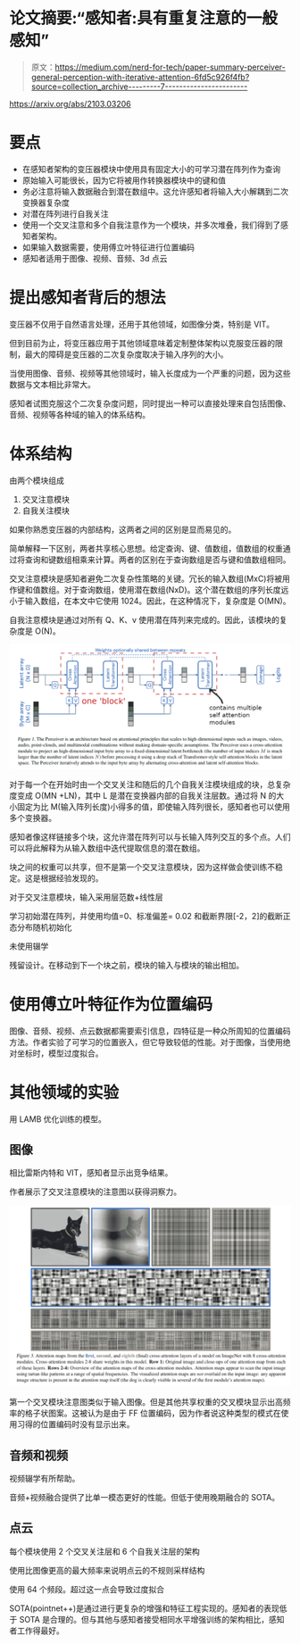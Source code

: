 # 论文摘要:“感知者:具有重复注意的一般感知”

> 原文：<https://medium.com/nerd-for-tech/paper-summary-perceiver-general-perception-with-iterative-attention-6fd5c926f4fb?source=collection_archive---------7----------------------->

https://arxiv.org/abs/2103.03206

# 要点

*   在感知者架构的变压器模块中使用具有固定大小的可学习潜在阵列作为查询
*   原始输入可能很长，因为它将被用作转换器模块中的键和值
*   务必注意将输入数据融合到潜在数组中。这允许感知者将输入大小解耦到二次变换器复杂度
*   对潜在阵列进行自我关注
*   使用一个交叉注意和多个自我注意作为一个模块，并多次堆叠，我们得到了感知者架构。
*   如果输入数据需要，使用傅立叶特征进行位置编码
*   感知者适用于图像、视频、音频、3d 点云

# 提出感知者背后的想法

变压器不仅用于自然语言处理，还用于其他领域，如图像分类，特别是 VIT。

但到目前为止，将变压器应用于其他领域意味着定制整体架构以克服变压器的限制，最大的障碍是变压器的二次复杂度取决于输入序列的大小。

当使用图像、音频、视频等其他领域时，输入长度成为一个严重的问题，因为这些数据与文本相比非常大。

感知者试图克服这个二次复杂度问题，同时提出一种可以直接处理来自包括图像、音频、视频等各种域的输入的体系结构。

# 体系结构

由两个模块组成

1.  交叉注意模块
2.  自我关注模块

如果你熟悉变压器的内部结构，这两者之间的区别是显而易见的。

简单解释一下区别，两者共享核心思想。给定查询、键、值数组，值数组的权重通过将查询和键数组相乘来计算。两者的区别在于查询数组是否与键和值数组相同。

交叉注意模块是感知者避免二次复杂性策略的关键。冗长的输入数组(MxC)将被用作键和值数组。对于查询数组，使用潜在数组(NxD)。这个潜在数组的序列长度远小于输入数组，在本文中它使用 1024。因此，在这种情况下，复杂度是 O(MN)。

自我注意模块是通过对所有 Q、K、v 使用潜在阵列来完成的。因此，该模块的复杂度是 O(N)。

![](img/df51da352f39a7c05b3f496dfdf10e56.png)

对于每一个在开始时由一个交叉关注和随后的几个自我关注模块组成的块，总复杂度变成 O(MN +LN)，其中 L 是潜在变换器内部的自我关注层数。通过将 N 的大小固定为比 M(输入阵列长度)小得多的值，即使输入阵列很长，感知者也可以使用多个变换器。

感知者像这样链接多个块，这允许潜在阵列可以与长输入阵列交互的多个点。人们可以将此解释为从输入数组中迭代提取信息的潜在数组。

块之间的权重可以共享，但不是第一个交叉注意模块，因为这样做会使训练不稳定。这是根据经验发现的。

对于交叉注意模块，输入采用层范数+线性层

学习初始潜在阵列，并使用均值=0、标准偏差= 0.02 和截断界限[-2，2]的截断正态分布随机初始化

未使用辍学

残留设计。在移动到下一个块之前，模块的输入与模块的输出相加。

# 使用傅立叶特征作为位置编码

图像、音频、视频、点云数据都需要索引信息，四特征是一种众所周知的位置编码方法。作者实验了可学习的位置嵌入，但它导致较低的性能。对于图像，当使用绝对坐标时，模型过度拟合。

# 其他领域的实验

用 LAMB 优化训练的模型。

## 图像

相比雷斯内特和 VIT，感知者显示出竞争结果。

作者展示了交叉注意模块的注意图以获得洞察力。

![](img/d500630bf26e0184bf576ad526473d69.png)

第一个交叉模块注意图类似于输入图像。但是其他共享权重的交叉模块显示出高频率的格子状图案。这被认为是由于 FF 位置编码，因为作者说这种类型的模式在使用习得的位置编码时没有显示出来。

## 音频和视频

视频辍学有所帮助。

音频+视频融合提供了比单一模态更好的性能。但低于使用晚期融合的 SOTA。

## 点云

每个模块使用 2 个交叉关注层和 6 个自我关注层的架构

使用比图像更高的最大频率来说明点云的不规则采样结构

使用 64 个频段。超过这一点会导致过度拟合

SOTA(pointnet++)是通过进行更复杂的增强和特征工程实现的。感知者的表现低于 SOTA 是合理的。但与其他与感知者接受相同水平增强训练的架构相比，感知者工作得最好。